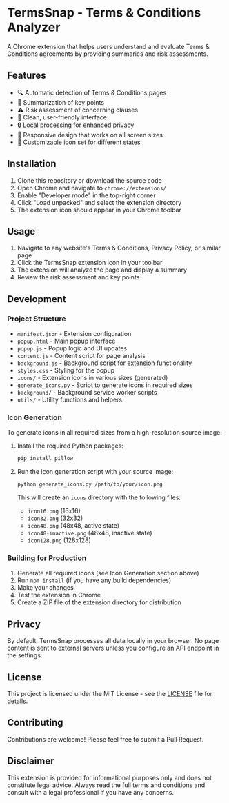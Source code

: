 # TermsSnap - Terms & Conditions Analyzer

A Chrome extension that helps users understand and evaluate Terms & Conditions agreements by providing summaries and risk assessments.

## Features

- 🔍 Automatic detection of Terms & Conditions pages
- 📝 Summarization of key points
- ⚠️ Risk assessment of concerning clauses
- 🎨 Clean, user-friendly interface
- 🔒 Local processing for enhanced privacy
- 📱 Responsive design that works on all screen sizes
- 🎨 Customizable icon set for different states

## Installation

1. Clone this repository or download the source code
2. Open Chrome and navigate to `chrome://extensions/`
3. Enable "Developer mode" in the top-right corner
4. Click "Load unpacked" and select the extension directory
5. The extension icon should appear in your Chrome toolbar

## Usage

1. Navigate to any website's Terms & Conditions, Privacy Policy, or similar page
2. Click the TermsSnap extension icon in your toolbar
3. The extension will analyze the page and display a summary
4. Review the risk assessment and key points

## Development

### Project Structure

- `manifest.json` - Extension configuration
- `popup.html` - Main popup interface
- `popup.js` - Popup logic and UI updates
- `content.js` - Content script for page analysis
- `background.js` - Background script for extension functionality
- `styles.css` - Styling for the popup
- `icons/` - Extension icons in various sizes (generated)
- `generate_icons.py` - Script to generate icons in required sizes
- `background/` - Background service worker scripts
- `utils/` - Utility functions and helpers

### Icon Generation

To generate icons in all required sizes from a high-resolution source image:

1. Install the required Python packages:
   ```bash
   pip install pillow
   ```

2. Run the icon generation script with your source image:
   ```bash
   python generate_icons.py /path/to/your/icon.png
   ```

   This will create an `icons` directory with the following files:
   - `icon16.png` (16x16)
   - `icon32.png` (32x32)
   - `icon48.png` (48x48, active state)
   - `icon48-inactive.png` (48x48, inactive state)
   - `icon128.png` (128x128)

### Building for Production

1. Generate all required icons (see Icon Generation section above)
2. Run `npm install` (if you have any build dependencies)
3. Make your changes
4. Test the extension in Chrome
5. Create a ZIP file of the extension directory for distribution

## Privacy

By default, TermsSnap processes all data locally in your browser. No page content is sent to external servers unless you configure an API endpoint in the settings.

## License

This project is licensed under the MIT License - see the [LICENSE](LICENSE) file for details.

## Contributing

Contributions are welcome! Please feel free to submit a Pull Request.

## Disclaimer

This extension is provided for informational purposes only and does not constitute legal advice. Always read the full terms and conditions and consult with a legal professional if you have any concerns.
